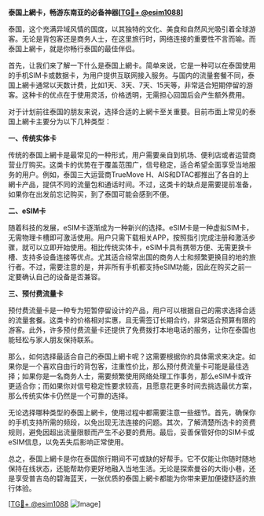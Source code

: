 **泰国上網卡，畅游东南亚的必备神器[[TG💪+ @esim1088](https://t.me/s/esim1088)]**

泰国，这个充满异域风情的国度，以其独特的文化、美食和自然风光吸引着全球游客。无论是背包客还是商务人士，在这里旅行时，网络连接的重要性不言而喻。而泰国上網卡，就是你畅行泰国的最佳伴侣。

首先，让我们来了解一下什么是泰国上網卡。简单来说，它是一种可以在泰国使用的手机SIM卡或数据卡，为用户提供互联网接入服务。与国内的流量套餐不同，泰国上網卡通常以天数计费，比如1天、3天、7天、15天等，非常适合短期停留的游客。这种卡的优点在于使用灵活，价格透明，无需担心回国后会产生额外费用。

对于计划前往泰国的朋友来说，选择合适的上網卡至关重要。目前市面上常见的泰国上網卡主要分为以下几种类型：

**一、传统实体卡**

传统的泰国上網卡是最常见的一种形式，用户需要亲自到机场、便利店或者运营商营业厅购买。这类卡的优势在于覆盖范围广，信号稳定，适合希望全面享受当地服务的用户。例如，泰国三大运营商TrueMove H、AIS和DTAC都推出了各自的上網卡产品，提供不同的流量包和通话时间。不过，这类卡的缺点是需要提前准备，如果你在出发前忘记购买，到了泰国可能会感到不便。

**二、eSIM卡**

随着科技的发展，eSIM卡逐渐成为一种新兴的选择。eSIM卡是一种虚拟SIM卡，无需物理卡槽即可激活使用。用户只需下载相关APP，按照指引完成注册和激活步骤，就可以立即开始使用。相比传统实体卡，eSIM卡具有携带方便、无需更换卡槽、支持多设备连接等优点。尤其适合经常出国的商务人士和频繁更换目的地的旅行者。不过，需要注意的是，并非所有手机都支持eSIM功能，因此在购买之前一定要确认自己的设备是否兼容。

**三、预付费流量卡**

预付费流量卡是一种专为短暂停留设计的产品，用户可以根据自己的需求选择合适的流量套餐。这类卡的价格相对实惠，且无需签订长期合约，非常适合预算有限的游客。此外，许多预付费流量卡还提供了免费拨打本地电话的服务，让你在泰国也能轻松与家人朋友保持联系。

那么，如何选择最适合自己的泰国上網卡呢？这需要根据你的具体需求来决定。如果你是一个喜欢自由行的背包客，注重性价比，那么预付费流量卡可能是最佳选择；如果你是一名商务人士，需要频繁使用网络处理工作事务，那么eSIM卡或许更适合你；而如果你对信号稳定性要求较高，且愿意花更多时间去挑选最优方案，那么传统实体卡仍然是一个可靠的选择。

无论选择哪种类型的泰国上網卡，使用过程中都需要注意一些细节。首先，确保你的手机支持所需的频段，以免出现无法连接的问题。其次，了解清楚所选卡的资费规则，避免因超出流量限额而产生不必要的费用。最后，妥善保管好你的SIM卡或eSIM信息，以免丢失后影响正常使用。

总之，泰国上網卡是你在泰国旅行期间不可或缺的好帮手。它不仅能让你随时随地保持在线状态，还能帮助你更好地融入当地生活。无论是探索曼谷的大街小巷，还是享受普吉岛的碧海蓝天，一张优质的泰国上網卡都能为你带来更加便捷舒适的旅行体验。

[[TG💪+ @esim1088](https://t.me/s/esim1088) ![Image](https://i.postimg.cc/4NQfJmqS/Snipaste-2025-05-13-00-14-12.png)]
